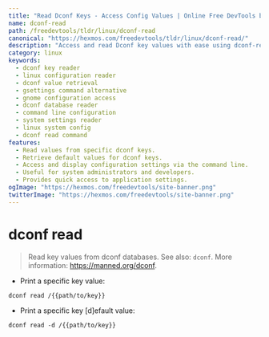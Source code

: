 ```yaml
---
title: "Read Dconf Keys - Access Config Values | Online Free DevTools by Hexmos"
name: dconf-read
path: /freedevtools/tldr/linux/dconf-read
canonical: "https://hexmos.com/freedevtools/tldr/linux/dconf-read/"
description: "Access and read Dconf key values with ease using dconf-read.  Retrieve configuration settings and default values directly from the command line. Free online tool, no registration required."
category: linux
keywords:
  - dconf key reader
  - linux configuration reader
  - dconf value retrieval
  - gsettings command alternative
  - gnome configuration access
  - dconf database reader
  - command line configuration
  - system settings reader
  - linux system config
  - dconf read command
features:
  - Read values from specific dconf keys.
  - Retrieve default values for dconf keys.
  - Access and display configuration settings via the command line.
  - Useful for system administrators and developers.
  - Provides quick access to application settings.
ogImage: "https://hexmos.com/freedevtools/site-banner.png"
twitterImage: "https://hexmos.com/freedevtools/site-banner.png"
---
```


# dconf read

> Read key values from dconf databases.
> See also: `dconf`.
> More information: <https://manned.org/dconf>.

- Print a specific key value:

`dconf read /{{path/to/key}}`

- Print a specific key [d]efault value:

`dconf read -d /{{path/to/key}}`
